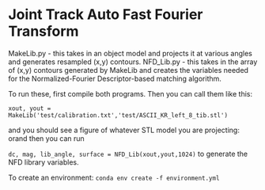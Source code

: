 # Joint Track Auto Fast Fourier Transform
MakeLib.py - this takes in an object model and projects it at various angles and generates resampled (x,y) contours.
NFD_Lib.py - this takes in the array of (x,y) contours generated by MakeLib and creates the variables needed for the Normalized-Fourier Descriptor-based matching algorithm.

To run these, first compile both programs. Then you can call them like this:

`xout, yout = MakeLib('test/calibration.txt','test/ASCII_KR_left_8_tib.stl')`


and you should see a figure of whatever STL model you are projecting: orand then you can run

`dc, mag, lib_angle, surface = NFD_Lib(xout,yout,1024)` to generate the NFD library variables.


To create an environment: `conda env create -f environment.yml`
